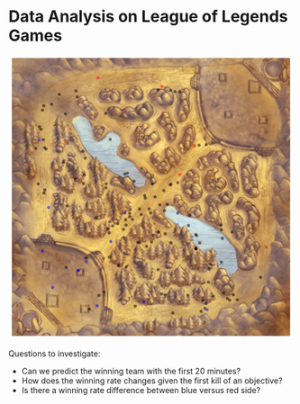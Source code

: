 # Data Analysis on League of Legends Games

![Events for match on Summoner's Rift](figures/events.png)

Questions to investigate:
- Can we predict the winning team with the first 20 minutes?
- How does the winning rate changes given the first kill of an objective?
- Is there a winning rate difference between blue versus red side?
